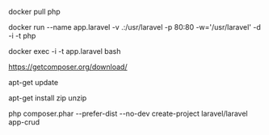 docker pull php

docker run --name app.laravel -v .:/usr/laravel -p 80:80 -w='/usr/laravel' -d -i -t php

docker exec -i -t app.laravel bash

https://getcomposer.org/download/

apt-get update

apt-get install zip unzip

php composer.phar --prefer-dist --no-dev create-project laravel/laravel app-crud
